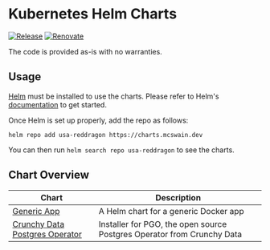 # Kubernetes Helm Charts

[![Release](https://github.com/USA-RedDragon/helm-charts/actions/workflows/release.yaml/badge.svg)](https://github.com/USA-RedDragon/helm-charts/actions/workflows/release.yaml)
[![Renovate](https://img.shields.io/badge/Renovate-enabled-brightgreen?logo=renovatebot&logoColor=1DDEDD)](https://renovatebot.com)

The code is provided as-is with no warranties.

## Usage

[Helm](https://helm.sh) must be installed to use the charts.
Please refer to Helm's [documentation](https://helm.sh/docs/) to get started.

Once Helm is set up properly, add the repo as follows:

```console
helm repo add usa-reddragon https://charts.mcswain.dev
```

You can then run `helm search repo usa-reddragon` to see the charts.

## Chart Overview

| Chart | Description |
| ----- | ----------- |
| [Generic App ](charts/app/) | A Helm chart for a generic Docker app |
| [Crunchy Data Postgres Operator ](charts/pgo/) | Installer for PGO, the open source Postgres Operator from Crunchy Data |
